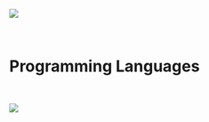 ![](https://github-readme-stats.vercel.app/api/top-langs?username=Takuro-U&theme=aura&show_icons=true&locale=en&layout=compact)

<br>
<h1>Programming Languages</h1>
<br>

![](https://skillicons.dev/icons?i=html,css,sass,js,typescript,php)

<!--
**Takuro-U/Takuro-U** is a ✨ _special_ ✨ repository because its `README.md` (this file) appears on your GitHub profile.

Here are some ideas to get you started:

- 🔭 I’m currently working on ...
- 🌱 I’m currently learning ...
- 👯 I’m looking to collaborate on ...
- 🤔 I’m looking for help with ...
- 💬 Ask me about ...
- 📫 How to reach me: ...
- 😄 Pronouns: ...
- ⚡ Fun fact: ...
-->



